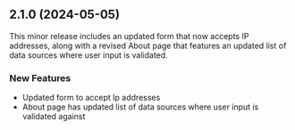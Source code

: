 ## 2.1.0 (2024-05-05)

This minor release includes an updated form that now accepts IP addresses, along with a revised About page that features an updated list of data sources where user input is validated.

### New Features

* Updated form to accept Ip addresses
* About page has updated list of data sources where user input is validated against
